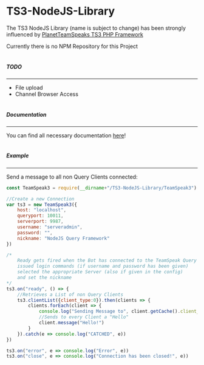 # TS3-NodeJS-Library

The TS3 NodeJS Library (name is subject to change) has been strongly influenced by [PlanetTeamSpeaks TS3 PHP 
Framework](https://docs.planetteamspeak.com/ts3/php/framework/index.html)

Currently there is no NPM Repository for this Project
<br/><br/>
##### TODO
----
* File upload
* Channel Browser Access
<br/><br/>

##### Documentation
----
You can find all necessary documentation [here](https://github.com/Multivit4min/TS3-NodeJS-Library/blob/master/documentation.md)!
<br/><br/>

##### Example
----

Send a message to all non Query Clients connected:
```javascript
const TeamSpeak3 = require(__dirname+"/TS3-NodeJS-Library/TeamSpeak3")

//Create a new Connection
var ts3 = new TeamSpeak3({
    host: "localhost",
    queryport: 10011,
    serverport: 9987,
    username: "serveradmin",
    password: "",
    nickname: "NodeJS Query Framework"
})

/*
    Ready gets fired when the Bot has connected to the TeamSpeak Query and
    issued login commands (if username and password has been given)
    selected the appropriate Server (also if given in the config)
    and set the nickname
*/
ts3.on("ready", () => {
    //Retrieves a List of non Query Clients
    ts3.clientList({client_type:0}).then(clients => {
        clients.forEach(client => {
            console.log("Sending Message to", client.getCache().client_nickname)
            //Sends to every Client a "Hello"
            client.message("Hello!")
        }
    }).catch(e => console.log("CATCHED", e))
})

ts3.on("error", e => console.log("Error", e))
ts3.on("close", e => console.log("Connection has been closed!", e))
```

